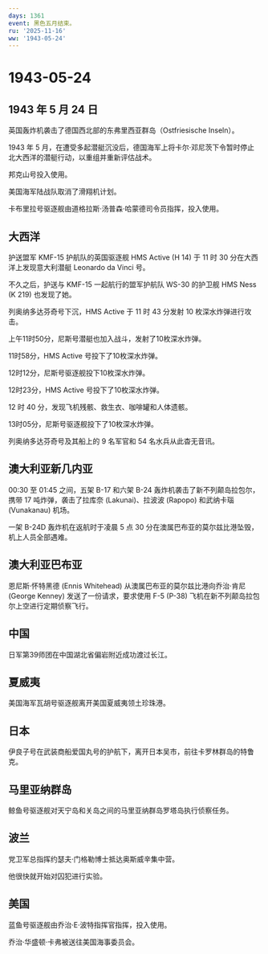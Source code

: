 ```yaml
---
days: 1361
event: 黑色五月结束。
ru: '2025-11-16'
ww: '1943-05-24'
---
```


# 1943-05-24

## 1943 年 5 月 24 日

英国轰炸机袭击了德国西北部的东弗里西亚群岛（Ostfriesische Inseln）。

1943 年 5
月，在遭受多起潜艇沉没后，德国海军上将卡尔·邓尼茨下令暂时停止北大西洋的潜艇行动，以重组并重新评估战术。

邦克山号投入使用。

美国海军陆战队取消了滑翔机计划。

卡布里拉号驱逐舰由道格拉斯·汤普森·哈蒙德司令员指挥，投入使用。

## 大西洋

护送盟军 KMF-15 护航队的英国驱逐舰 HMS Active (H 14) 于 11 时 30
分在大西洋上发现意大利潜艇 Leonardo da Vinci 号。

不久之后，护送与 KMF-15 一起航行的盟军护航队 WS-30 的护卫舰 HMS Ness (K
219) 也发现了她。

列奥纳多达芬奇号下沉，HMS Active 于 11 时 43 分发射 10
枚深水炸弹进行攻击。

上午11时50分，尼斯号潜艇也加入战斗，发射了10枚深水炸弹。

11时58分，HMS Active 号投下了10枚深水炸弹。

12时12分，尼斯号驱逐舰投下10枚深水炸弹。

12时23分，HMS Active 号投下了10枚深水炸弹。

12 时 40 分，发现飞机残骸、救生衣、咖啡罐和人体遗骸。

13时05分，尼斯号驱逐舰投下了10枚深水炸弹。

列奥纳多达芬奇号及其船上的 9 名军官和 54 名水兵从此杳无音讯。

## 澳大利亚新几内亚

00:30 至 01:45 之间，五架 B-17 和六架 B-24
轰炸机袭击了新不列颠岛拉包尔，携带 17 吨炸弹，袭击了拉库奈
(Lakunai)、拉波波 (Rapopo) 和武纳卡瑙 (Vunakanau) 机场。

一架 B-24D 轰炸机在返航时于凌晨 5 点 30
分在澳属巴布亚的莫尔兹比港坠毁，机上人员全部遇难。

## 澳大利亚巴布亚

恩尼斯·怀特黑德 (Ennis Whitehead) 从澳属巴布亚的莫尔兹比港向乔治·肯尼
(George Kenney) 发送了一份请求，要求使用 F-5 (P-38)
飞机在新不列颠岛拉包尔上空进行定期侦察飞行。

## 中国

日军第39师团在中国湖北省偏岩附近成功渡过长江。

## 夏威夷

美国海军瓦胡号驱逐舰离开美国夏威夷领土珍珠港。

## 日本

伊良子号在武装商船爱国丸号的护航下，离开日本吴市，前往卡罗林群岛的特鲁克。

## 马里亚纳群岛

鲸鱼号驱逐舰对天宁岛和关岛之间的马里亚纳群岛罗塔岛执行侦察任务。

## 波兰

党卫军总指挥约瑟夫·门格勒博士抵达奥斯威辛集中营。

他很快就开始对囚犯进行实验。

## 美国

蓝鱼号驱逐舰由乔治·E·波特指挥官指挥，投入使用。

乔治·华盛顿·卡弗被送往美国海事委员会。
